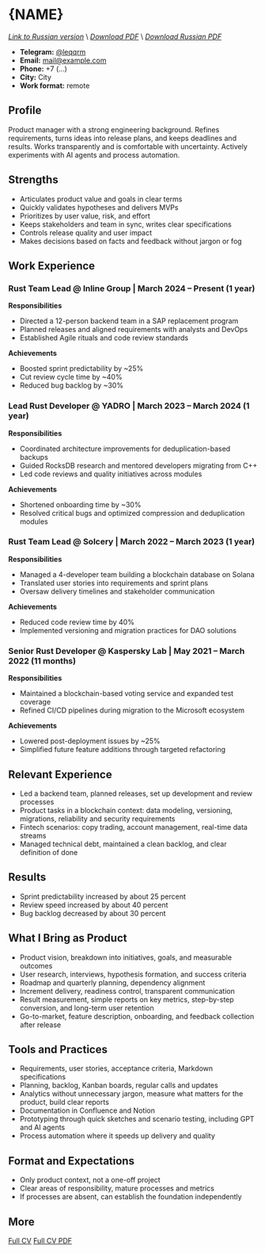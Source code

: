 # {NAME}
*[Link to Russian version](./CV_PM_RU.MD)* \\
*[Download PDF](https://github.com/qqrm/CV/releases/latest/download/Belyakov_pm_en.pdf)* \\
*[Download Russian PDF](https://github.com/qqrm/CV/releases/latest/download/Belyakov_pm_ru.pdf)*

- **Telegram:** [@leqqrm](https://t.me/leqqrm)
- **Email:** [mail@example.com](mailto:mail@example.com)
- **Phone:** +7 (...)
- **City:** City
- **Work format:** remote

## Profile
Product manager with a strong engineering background. Refines requirements, turns ideas into release plans, and keeps deadlines and results. Works transparently and is comfortable with uncertainty. Actively experiments with AI agents and process automation.

## Strengths
* Articulates product value and goals in clear terms
* Quickly validates hypotheses and delivers MVPs
* Prioritizes by user value, risk, and effort
* Keeps stakeholders and team in sync, writes clear specifications
* Controls release quality and user impact
* Makes decisions based on facts and feedback without jargon or fog

## Work Experience

### Rust Team Lead @ Inline Group | March 2024 – Present (1 year)
**Responsibilities**
- Directed a 12-person backend team in a SAP replacement program
- Planned releases and aligned requirements with analysts and DevOps
- Established Agile rituals and code review standards

**Achievements**
- Boosted sprint predictability by ~25%
- Cut review cycle time by ~40%
- Reduced bug backlog by ~30%

### Lead Rust Developer @ YADRO | March 2023 – March 2024 (1 year)
**Responsibilities**
- Coordinated architecture improvements for deduplication-based backups
- Guided RocksDB research and mentored developers migrating from C++
- Led code reviews and quality initiatives across modules

**Achievements**
- Shortened onboarding time by ~30%
- Resolved critical bugs and optimized compression and deduplication modules

### Rust Team Lead @ Solcery | March 2022 – March 2023 (1 year)
**Responsibilities**
- Managed a 4-developer team building a blockchain database on Solana
- Translated user stories into requirements and sprint plans
- Oversaw delivery timelines and stakeholder communication

**Achievements**
- Reduced code review time by 40%
- Implemented versioning and migration practices for DAO solutions

### Senior Rust Developer @ Kaspersky Lab | May 2021 – March 2022 (11 months)
**Responsibilities**
- Maintained a blockchain-based voting service and expanded test coverage
- Refined CI/CD pipelines during migration to the Microsoft ecosystem

**Achievements**
- Lowered post-deployment issues by ~25%
- Simplified future feature additions through targeted refactoring

## Relevant Experience
* Led a backend team, planned releases, set up development and review processes
* Product tasks in a blockchain context: data modeling, versioning, migrations, reliability and security requirements
* Fintech scenarios: copy trading, account management, real-time data streams
* Managed technical debt, maintained a clean backlog, and clear definition of done

## Results
* Sprint predictability increased by about 25 percent
* Review speed increased by about 40 percent
* Bug backlog decreased by about 30 percent

## What I Bring as Product
* Product vision, breakdown into initiatives, goals, and measurable outcomes
* User research, interviews, hypothesis formation, and success criteria
* Roadmap and quarterly planning, dependency alignment
* Increment delivery, readiness control, transparent communication
* Result measurement, simple reports on key metrics, step-by-step conversion, and long-term user retention
* Go-to-market, feature description, onboarding, and feedback collection after release

## Tools and Practices
* Requirements, user stories, acceptance criteria, Markdown specifications
* Planning, backlog, Kanban boards, regular calls and updates
* Analytics without unnecessary jargon, measure what matters for the product, build clear reports
* Documentation in Confluence and Notion
* Prototyping through quick sketches and scenario testing, including GPT and AI agents
* Process automation where it speeds up delivery and quality

## Format and Expectations
* Only product context, not a one-off project
* Clear areas of responsibility, mature processes and metrics
* If processes are absent, can establish the foundation independently

## More
[Full CV](https://qqrm.github.io/CV/)
[Full CV PDF](https://github.com/qqrm/CV/releases/latest/download/Belyakov_en.pdf)
